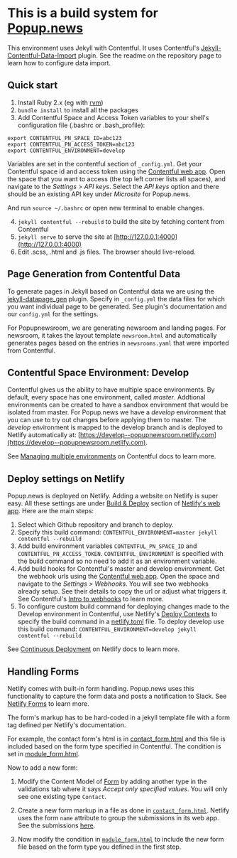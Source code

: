 # This is a build system for [Popup.news](https://popup.news)

This environment uses Jekyll with Contentful. It uses Contentful's [Jekyll-Contentful-Data-Import](https://github.com/contentful/jekyll-contentful-data-import) plugin. See the readme on the repository page to learn how to configure data import.

## Quick start
1. Install Ruby 2.x (eg with [rvm](https://rvm.io))
2. `bundle install` to install all the packages
3. Add Contentful Space and Access Token variables to your shell's configuration file (.bashrc or .bash_profile):

```
export CONTENTFUL_PN_SPACE_ID=abc123
export CONTENTFUL_PN_ACCESS_TOKEN=abc123
export CONTENTFUL_ENVIRONMENT=develop
```

Variables are set in the contentful section of `_config.yml`. Get your Contentful space id and access token using the [Contentful web app](https://app.contentful.com/). Open the space that you want to access (the top left corner lists all spaces), and navigate to the *Settings > API keys*. Select the *API keys* option and there should be an existing API key under *Microsite* for Popup.news.
  
And run `source ~/.bashrc` or open new terminal to enable changes.

4. `jekyll contentful --rebuild` to build the site by fetching content from Contentful 
5. `jekyll serve` to serve the site at [http://127.0.0.1:4000](http://127.0.0.1:4000)
6. Edit .scss, .html and .js files. The browser should live-reload.

## Page Generation from Contentful Data

To generate pages in Jekyll based on Contentful data we are using the [jekyll-datapage_gen](https://github.com/avillafiorita/jekyll-datapage_gen) plugin. Specify in `_config.yml` the data files for which you want individual page to be generated. See plugin's documentation and our `config.yml` for the settings.

For Popupnewsroom, we are generating newsroom and landing pages. For newsroom, it takes the layout template `newsroom.html` and automatically generates pages based on the entries in `newsrooms.yaml` that were imported from Contentful. 

## Contentful Space Environment: Develop

Contentful gives us the ability to have multiple space environments. By default, every space has one environment, called *master*. Addtional environments can be created to have a sandbox environment that would be isolated from master. For Popup.news we have a *develop* environment that you can use to try out changes before applying them to master. The *develop* environment is mapped to the develop branch and is deployed to Netlify automatically at: [https://develop--popupnewsroom.netlify.com](https://develop--popupnewsroom.netlify.com).

See [Managing multiple environments](https://www.contentful.com/developers/docs/concepts/multiple-environments/) on Contentful docs to learn more.

## Deploy settings on Netlify

Popup.news is deployed on Netlify. Adding a website on Netlify is super easy. All these settings are under [Build & Deploy](https://app.netlify.com/sites/popupnewsroom/settings/deploys) section of [Netlify's web app](https://app.netlify.com). Here are the main steps:

1. Select which Github repository and branch to deploy.
2. Specify this build command: `CONTENTFUL_ENVIRONMENT=master jekyll contentful --rebuild`
3. Add build environment variables `CONTENTFUL_PN_SPACE_ID` and `CONTENTFUL_PN_ACCESS_TOKEN`. `CONTENTFUL_ENVIRONMENT` is specified with the build command so no need to add it as an environment variable.
4. Add build hooks for Contentful's master and develop environment. Get the webhook urls using the [Contentful web app](https://app.contentful.com). Open the space and navigate to the *Settings > Webhooks*. You will see two webhooks already setup. See their details to copy the url or adjust what triggers it. See Contentful's [Intro to webhooks](https://www.contentful.com/developers/docs/concepts/webhooks/) to learn more.
5. To configure custom build command for deploying changes made to the Develop environment in Contentful, use Netlify's [Deploy Contexts](https://www.netlify.com/docs/continuous-deployment/#deploy-contexts) to specify the build command in a [netlify.toml](https://github.com/meedan/popupnewsroom/blob/master/netlify.toml) file. To deploy develop use this build command: `CONTENTFUL_ENVIRONMENT=develop jekyll contentful --rebuild`

See [Continuous Deployment](https://www.netlify.com/docs/continuous-deployment) on Netlify docs to learn more.

## Handling Forms

Netlify comes with built-in form handling. Popup.news uses this functionality to capture the form data and posts a notification to Slack. See [Netlify Forms](https://www.netlify.com/docs/form-handling/) to learn more. 

The form's markup has to be hard-coded in a jekyll template file with a form tag defined per Netlify's documentation.

For example, the contact form's html is in [contact_form.html](https://github.com/meedan/popupnewsroom/blob/master/_includes/contact_form.html) and this file is included based on the form type specified in Contentful. The condition is set in [module_form.html](https://github.com/meedan/popupnewsroom/blob/master/_includes/module_form.html).

Now to add a new form:

1. Modify the Content Model of [Form](https://app.contentful.com/spaces/a1gidpdiipum/content_types/form/fields) by adding another type in the validations tab where it says _Accept only specified values_. You will only see one existing type `Contact`.

2. Create a new form markup in a file as done in [`contact_form.html`](https://github.com/meedan/popupnewsroom/blob/master/_includes/contact_form.html). Netlify uses the form `name` attribute to group the submissions in its web app. See the submissions [here](https://app.netlify.com/sites/popupnewsroom/forms).

3. Now modify the condition in [`module_form.html`](https://github.com/meedan/popupnewsroom/blob/master/_includes/module_form.html) to include the new form file based on the form type you defined in the first step.
